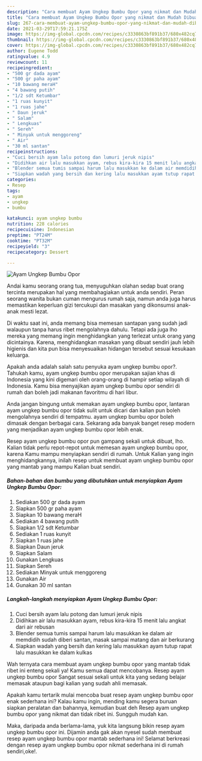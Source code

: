 ```yaml
---
description: "Cara membuat Ayam Ungkep Bumbu Opor yang nikmat dan Mudah Dibuat"
title: "Cara membuat Ayam Ungkep Bumbu Opor yang nikmat dan Mudah Dibuat"
slug: 267-cara-membuat-ayam-ungkep-bumbu-opor-yang-nikmat-dan-mudah-dibuat
date: 2021-03-29T17:59:21.175Z
image: https://img-global.cpcdn.com/recipes/c3330863bf891b37/680x482cq70/ayam-ungkep-bumbu-opor-foto-resep-utama.jpg
thumbnail: https://img-global.cpcdn.com/recipes/c3330863bf891b37/680x482cq70/ayam-ungkep-bumbu-opor-foto-resep-utama.jpg
cover: https://img-global.cpcdn.com/recipes/c3330863bf891b37/680x482cq70/ayam-ungkep-bumbu-opor-foto-resep-utama.jpg
author: Eugene Todd
ratingvalue: 4.9
reviewcount: 11
recipeingredient:
- "500 gr dada ayam"
- "500 gr paha ayam"
- "10 bawang meraH"
- "4 bawang putih"
- "1/2 sdt Ketumbar"
- "1 ruas kunyit"
- "1 ruas jahe"
- " Daun jeruk"
- " Salam"
- " Lengkuas"
- " Sereh"
- " Minyak untuk menggoreng"
- " Air"
- "30 ml santan"
recipeinstructions:
- "Cuci bersih ayam lalu potong dan lumuri jeruk nipis"
- "Didihkan air lalu masukkan ayam, rebus kira-kira 15 menit lalu angkat dari air rebusan"
- "Blender semua tumis sampai harum lalu masukkan ke dalam air memdidih sudah diberi santan, masak sampai matang dan air berkurang"
- "Siapkan wadah yang bersih dan kering lalu masukkan ayam tutup rapat lalu masukkan ke dalam kulkas"
categories:
- Resep
tags:
- ayam
- ungkep
- bumbu

katakunci: ayam ungkep bumbu 
nutrition: 228 calories
recipecuisine: Indonesian
preptime: "PT24M"
cooktime: "PT32M"
recipeyield: "3"
recipecategory: Dessert

---
```



![Ayam Ungkep Bumbu Opor](https://img-global.cpcdn.com/recipes/c3330863bf891b37/680x482cq70/ayam-ungkep-bumbu-opor-foto-resep-utama.jpg)

Andai kamu seorang orang tua, menyuguhkan olahan sedap buat orang tercinta merupakan hal yang membahagiakan untuk anda sendiri. Peran seorang  wanita bukan cuman mengurus rumah saja, namun anda juga harus memastikan keperluan gizi tercukupi dan masakan yang dikonsumsi anak-anak mesti lezat.

Di waktu  saat ini, anda memang bisa memesan santapan yang sudah jadi walaupun tanpa harus ribet mengolahnya dahulu. Tetapi ada juga lho mereka yang memang ingin menghidangkan yang terlezat untuk orang yang dicintainya. Karena, menghidangkan masakan yang dibuat sendiri jauh lebih higienis dan kita pun bisa menyesuaikan hidangan tersebut sesuai kesukaan keluarga. 



Apakah anda adalah salah satu penyuka ayam ungkep bumbu opor?. Tahukah kamu, ayam ungkep bumbu opor merupakan sajian khas di Indonesia yang kini digemari oleh orang-orang di hampir setiap wilayah di Indonesia. Kamu bisa menyajikan ayam ungkep bumbu opor sendiri di rumah dan boleh jadi makanan favoritmu di hari libur.

Anda jangan bingung untuk memakan ayam ungkep bumbu opor, lantaran ayam ungkep bumbu opor tidak sulit untuk dicari dan kalian pun boleh mengolahnya sendiri di tempatmu. ayam ungkep bumbu opor boleh dimasak dengan berbagai cara. Sekarang ada banyak banget resep modern yang menjadikan ayam ungkep bumbu opor lebih enak.

Resep ayam ungkep bumbu opor pun gampang sekali untuk dibuat, lho. Kalian tidak perlu repot-repot untuk memesan ayam ungkep bumbu opor, karena Kamu mampu menyiapkan sendiri di rumah. Untuk Kalian yang ingin menghidangkannya, inilah resep untuk membuat ayam ungkep bumbu opor yang mantab yang mampu Kalian buat sendiri.

<!--inarticleads1-->

##### Bahan-bahan dan bumbu yang dibutuhkan untuk menyiapkan Ayam Ungkep Bumbu Opor:

1. Sediakan 500 gr dada ayam
1. Siapkan 500 gr paha ayam
1. Siapkan 10 bawang meraH
1. Sediakan 4 bawang putih
1. Siapkan 1/2 sdt Ketumbar
1. Sediakan 1 ruas kunyit
1. Siapkan 1 ruas jahe
1. Siapkan  Daun jeruk
1. Siapkan  Salam
1. Gunakan  Lengkuas
1. Siapkan  Sereh
1. Sediakan  Minyak untuk menggoreng
1. Gunakan  Air
1. Gunakan 30 ml santan




<!--inarticleads2-->

##### Langkah-langkah menyiapkan Ayam Ungkep Bumbu Opor:

1. Cuci bersih ayam lalu potong dan lumuri jeruk nipis
1. Didihkan air lalu masukkan ayam, rebus kira-kira 15 menit lalu angkat dari air rebusan
1. Blender semua tumis sampai harum lalu masukkan ke dalam air memdidih sudah diberi santan, masak sampai matang dan air berkurang
1. Siapkan wadah yang bersih dan kering lalu masukkan ayam tutup rapat lalu masukkan ke dalam kulkas




Wah ternyata cara membuat ayam ungkep bumbu opor yang mantab tidak ribet ini enteng sekali ya! Kamu semua dapat mencobanya. Resep ayam ungkep bumbu opor Sangat sesuai sekali untuk kita yang sedang belajar memasak ataupun bagi kalian yang sudah ahli memasak.

Apakah kamu tertarik mulai mencoba buat resep ayam ungkep bumbu opor enak sederhana ini? Kalau kamu ingin, mending kamu segera buruan siapkan peralatan dan bahannya, kemudian buat deh Resep ayam ungkep bumbu opor yang nikmat dan tidak ribet ini. Sungguh mudah kan. 

Maka, daripada anda berlama-lama, yuk kita langsung bikin resep ayam ungkep bumbu opor ini. Dijamin anda gak akan nyesel sudah membuat resep ayam ungkep bumbu opor mantab sederhana ini! Selamat berkreasi dengan resep ayam ungkep bumbu opor nikmat sederhana ini di rumah sendiri,oke!.

